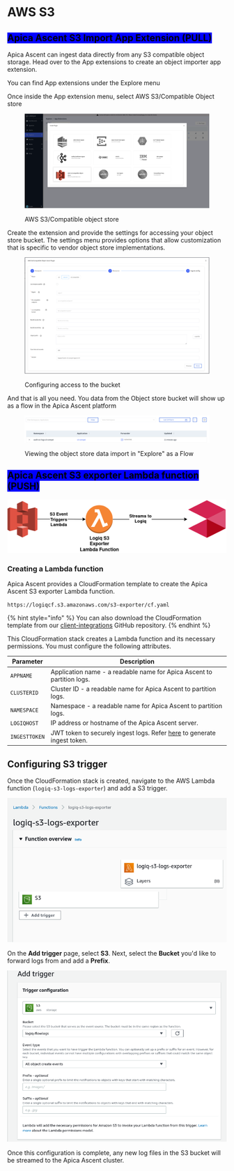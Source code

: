 # AWS S3

## <mark style="background-color:blue;">Apica Ascent S3 Import App Extension (PULL)</mark>

Apica Ascent can ingest data directly from any S3 compatible object storage. Head over to the App extensions to create an object importer app extension.

You can find App extensions under the Explore menu

Once inside the App extension menu, select AWS S3/Compatible Object store

<figure><img src="../../../.gitbook/assets/Screen Shot 2023-01-02 at 1.58.18 PM.png" alt=""><figcaption><p>AWS S3/Compatible object store</p></figcaption></figure>

Create the extension and provide the settings for accessing your object store bucket. The settings menu provides options that allow customization that is specific to vendor object store implementations.

<figure><img src="../../../.gitbook/assets/Screen Shot 2023-01-02 at 1.58.53 PM.png" alt=""><figcaption><p>Configuring access to the bucket</p></figcaption></figure>

And that is all you need. You data from the Object store bucket will show up as a flow in the Apica Ascent platform

<figure><img src="../../../.gitbook/assets/Screen Shot 2023-01-02 at 2.05.18 PM.png" alt=""><figcaption><p>Viewing the object store data import in "Explore" as a Flow</p></figcaption></figure>

## <mark style="background-color:blue;">Apica Ascent S3 exporter Lambda function (PUSH)</mark>

![](<../../../.gitbook/assets/flash-high-level-s3 (1).png>)

### Creating a Lambda function

Apica Ascent provides a CloudFormation template to create the Apica Ascent S3 exporter Lambda function.

```
https://logiqcf.s3.amazonaws.com/s3-exporter/cf.yaml
```

{% hint style="info" %}
You can also download the CloudFormation template from our [client-integrations](https://bitbucket.org/logiqcloud/client-integrations/src/master/cloudwatch-exporter/) GitHub repository.
{% endhint %}

This CloudFormation stack creates a Lambda function and its necessary permissions. You must configure the following attributes.

| Parameter     | Description                                                                                                                                       |
| ------------- | ------------------------------------------------------------------------------------------------------------------------------------------------- |
| `APPNAME`     | Application name - a readable name for Apica Ascent to partition logs.                                                                            |
| `CLUSTERID`   | Cluster ID - a readable name for Apica Ascent to partition logs.                                                                                  |
| `NAMESPACE`   | Namespace - a readable name for Apica Ascent to partition logs.                                                                                   |
| `LOGIQHOST`   | IP address or hostname of the Apica Ascent server.                                                                                                |
| `INGESTTOKEN` | JWT token to securely ingest logs. Refer [here](../../overview/generating-a-secure-ingest-token.md#generating-using-ui) to generate ingest token. |

## Configuring S3 trigger

Once the CloudFormation stack is created, navigate to the AWS Lambda function (`logiq-s3-logs-exporter`) and add a S3 trigger.

![](<../../../.gitbook/assets/Screenshot 2021-11-09 at 21-47-48 logiq-s3-logs-exporter - Lambda.png>)

On the **Add trigger** page, select **S3**. Next, select the **Bucket** you'd like to forward logs from and add a **Prefix**.

![](<../../../.gitbook/assets/Screenshot 2021-11-09 at 21-46-40 Lambda.png>)

Once this configuration is complete, any new log files in the S3 bucket will be streamed to the Apica Ascent cluster.
